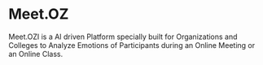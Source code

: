 # Meet.OZ
Meet.OZI is a AI driven Platform specially built for Organizations and Colleges to Analyze Emotions of Participants during an Online Meeting or an Online Class.
